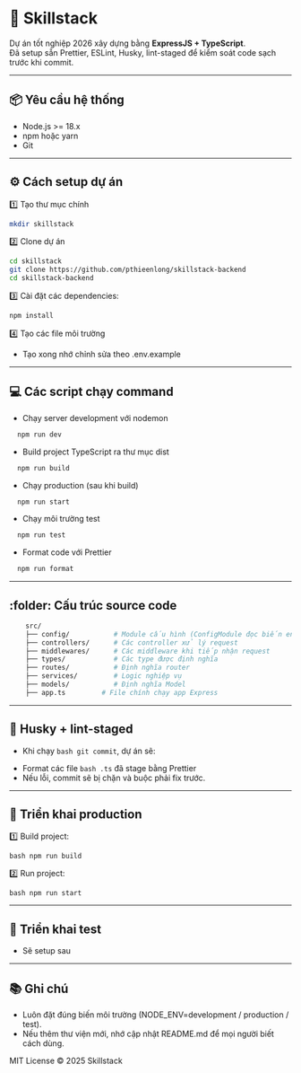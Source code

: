 # 🚀 Skillstack
Dự án tốt nghiệp 2026 xây dựng bằng **ExpressJS + TypeScript**.  
Đã setup sẵn Prettier, ESLint, Husky, lint-staged để kiểm soát code sạch trước khi commit.

---

## :package: Yêu cầu hệ thống

- Node.js >= 18.x
- npm hoặc yarn
- Git

---

## ⚙️ Cách setup dự án

:one: Tạo thư mục chính

```bash
mkdir skillstack
```

:two: Clone dự án

```bash
cd skillstack
git clone https://github.com/pthieenlong/skillstack-backend
cd skillstack-backend
```

:three: Cài đặt các dependencies:

```bash
npm install
``` 

:four: Tạo các file môi trường

- Tạo xong nhớ chỉnh sửa theo .env.example

---

## :computer: Các script chạy command

- 	Chạy server development với nodemon

```bash
  npm run dev
```

- 	Build project TypeScript ra thư mục dist

```bash
  npm run build
```

- 	Chạy production (sau khi build)
```bash
  npm run start
```

- 	Chạy môi trường test

```bash
  npm run test
```

- 	Format code với Prettier

```bash
  npm run format
```

---

## :folder: Cấu trúc source code

```bash
    src/
    ├── config/           # Module cấu hình (ConfigModule đọc biến env)
    ├── controllers/      # Các controller xử lý request
    ├── middlewares/      # Các middleware khi tiếp nhận request
    ├── types/            # Các type được định nghĩa
    ├── routes/           # Định nghĩa router
    ├── services/         # Logic nghiệp vụ
    ├── models/           # Định nghĩa Model
    ├── app.ts         # File chính chạy app Express
```

---

## :wrench: Husky + lint-staged

* Khi chạy ```bash git commit```, dự án sẽ:
- Format các file ```bash .ts``` đã stage bằng Prettier
- Nếu lỗi, commit sẽ bị chặn và buộc phải fix trước.

---

## :rocket: Triển khai production

:one: Build project:

```bash npm run build```

:two: Run project:

```bash npm run start```

---

## :rocket: Triển khai test

- Sẽ setup sau

---

## :books:  Ghi chú

- Luôn đặt đúng biến môi trường (NODE_ENV=development / production / test).
- Nếu thêm thư viện mới, nhớ cập nhật README.md để mọi người biết cách dùng.

MIT License © 2025 Skillstack